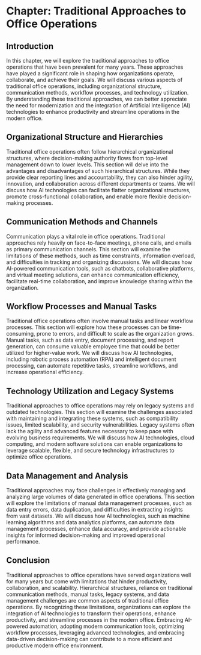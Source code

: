 Chapter: Traditional Approaches to Office Operations
====================================================

Introduction
------------

In this chapter, we will explore the traditional approaches to office operations that have been prevalent for many years. These approaches have played a significant role in shaping how organizations operate, collaborate, and achieve their goals. We will discuss various aspects of traditional office operations, including organizational structure, communication methods, workflow processes, and technology utilization. By understanding these traditional approaches, we can better appreciate the need for modernization and the integration of Artificial Intelligence (AI) technologies to enhance productivity and streamline operations in the modern office.

Organizational Structure and Hierarchies
----------------------------------------

Traditional office operations often follow hierarchical organizational structures, where decision-making authority flows from top-level management down to lower levels. This section will delve into the advantages and disadvantages of such hierarchical structures. While they provide clear reporting lines and accountability, they can also hinder agility, innovation, and collaboration across different departments or teams. We will discuss how AI technologies can facilitate flatter organizational structures, promote cross-functional collaboration, and enable more flexible decision-making processes.

Communication Methods and Channels
----------------------------------

Communication plays a vital role in office operations. Traditional approaches rely heavily on face-to-face meetings, phone calls, and emails as primary communication channels. This section will examine the limitations of these methods, such as time constraints, information overload, and difficulties in tracking and organizing discussions. We will discuss how AI-powered communication tools, such as chatbots, collaborative platforms, and virtual meeting solutions, can enhance communication efficiency, facilitate real-time collaboration, and improve knowledge sharing within the organization.

Workflow Processes and Manual Tasks
-----------------------------------

Traditional office operations often involve manual tasks and linear workflow processes. This section will explore how these processes can be time-consuming, prone to errors, and difficult to scale as the organization grows. Manual tasks, such as data entry, document processing, and report generation, can consume valuable employee time that could be better utilized for higher-value work. We will discuss how AI technologies, including robotic process automation (RPA) and intelligent document processing, can automate repetitive tasks, streamline workflows, and increase operational efficiency.

Technology Utilization and Legacy Systems
-----------------------------------------

Traditional approaches to office operations may rely on legacy systems and outdated technologies. This section will examine the challenges associated with maintaining and integrating these systems, such as compatibility issues, limited scalability, and security vulnerabilities. Legacy systems often lack the agility and advanced features necessary to keep pace with evolving business requirements. We will discuss how AI technologies, cloud computing, and modern software solutions can enable organizations to leverage scalable, flexible, and secure technology infrastructures to optimize office operations.

Data Management and Analysis
----------------------------

Traditional approaches may face challenges in effectively managing and analyzing large volumes of data generated in office operations. This section will explore the limitations of manual data management processes, such as data entry errors, data duplication, and difficulties in extracting insights from vast datasets. We will discuss how AI technologies, such as machine learning algorithms and data analytics platforms, can automate data management processes, enhance data accuracy, and provide actionable insights for informed decision-making and improved operational performance.

Conclusion
----------

Traditional approaches to office operations have served organizations well for many years but come with limitations that hinder productivity, collaboration, and scalability. Hierarchical structures, reliance on traditional communication methods, manual tasks, legacy systems, and data management challenges are common aspects of traditional office operations. By recognizing these limitations, organizations can explore the integration of AI technologies to transform their operations, enhance productivity, and streamline processes in the modern office. Embracing AI-powered automation, adopting modern communication tools, optimizing workflow processes, leveraging advanced technologies, and embracing data-driven decision-making can contribute to a more efficient and productive modern office environment.
